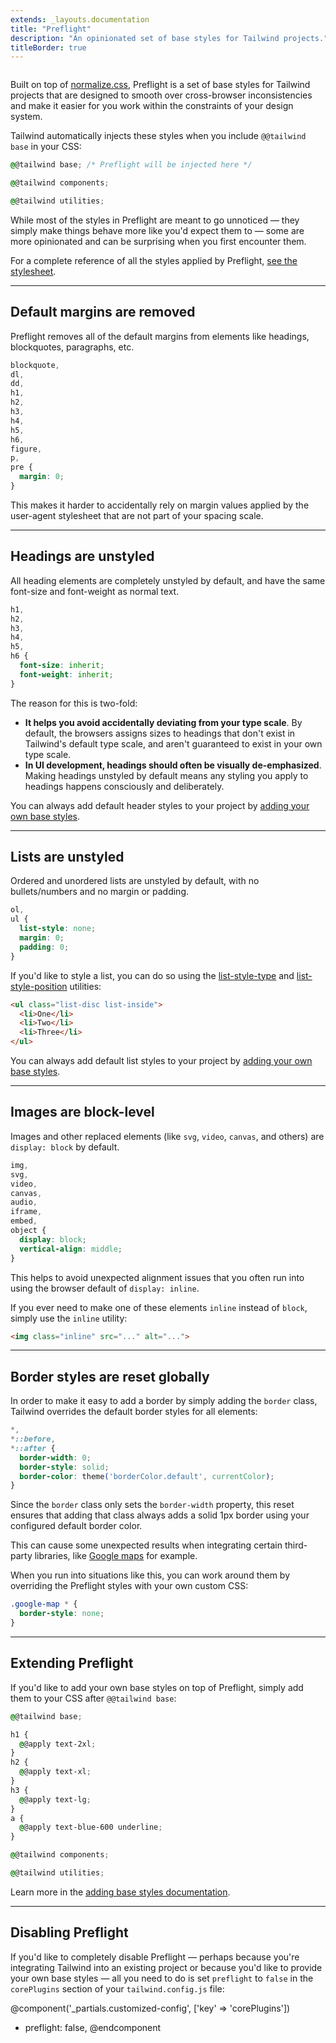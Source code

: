 ```yaml
---
extends: _layouts.documentation
title: "Preflight"
description: "An opinionated set of base styles for Tailwind projects."
titleBorder: true
---
```


<h2 style="font-size: 0" class="invisible m-0 -mb-6">Overview</h2>

Built on top of [normalize.css](https://github.com/necolas/normalize.css/), Preflight is a set of base styles for Tailwind projects that are designed to smooth over cross-browser inconsistencies and make it easier for you work within the constraints of your design system.

Tailwind automatically injects these styles when you include `@@tailwind base` in your CSS:

```css
@@tailwind base; /* Preflight will be injected here */

@@tailwind components;

@@tailwind utilities;
```

While most of the styles in Preflight are meant to go unnoticed — they simply make things behave more like you'd expect them to — some are more opinionated and can be surprising when you first encounter them.

For a complete reference of all the styles applied by Preflight, [see the stylesheet](https://unpkg.com/tailwindcss@next/dist/base.css).

---

## Default margins are removed

Preflight removes all of the default margins from elements like headings, blockquotes, paragraphs, etc.

```css
blockquote,
dl,
dd,
h1,
h2,
h3,
h4,
h5,
h6,
figure,
p,
pre {
  margin: 0;
}
```

This makes it harder to accidentally rely on margin values applied by the user-agent stylesheet that are not part of your spacing scale.

---

## Headings are unstyled

All heading elements are completely unstyled by default, and have the same font-size and font-weight as normal text.

```css
h1,
h2,
h3,
h4,
h5,
h6 {
  font-size: inherit;
  font-weight: inherit;
}
```

The reason for this is two-fold:

- **It helps you avoid accidentally deviating from your type scale**. By default, the browsers assigns sizes to headings that don't exist in Tailwind's default type scale, and aren't guaranteed to exist in your own type scale.
- **In UI development, headings should often be visually de-emphasized**. Making headings unstyled by default means any styling you apply to headings happens consciously and deliberately.

You can always add default header styles to your project by [adding your own base styles](/docs/adding-base-styles).

---

## Lists are unstyled

Ordered and unordered lists are unstyled by default, with no bullets/numbers and no margin or padding.

```css
ol,
ul {
  list-style: none;
  margin: 0;
  padding: 0;
}
```

If you'd like to style a list, you can do so using the [list-style-type](/docs/list-style-type) and [list-style-position](/docs/list-style-position) utilities:

```html
<ul class="list-disc list-inside">
  <li>One</li>
  <li>Two</li>
  <li>Three</li>
</ul>
```

You can always add default list styles to your project by [adding your own base styles](/docs/adding-base-styles).


---

## Images are block-level

Images and other replaced elements (like `svg`, `video`, `canvas`, and others) are `display: block` by default.

```css
img,
svg,
video,
canvas,
audio,
iframe,
embed,
object {
  display: block;
  vertical-align: middle;
}
```

This helps to avoid unexpected alignment issues that you often run into using the browser default of `display: inline`.

If you ever need to make one of these elements `inline` instead of `block`, simply use the `inline` utility:

```html
<img class="inline" src="..." alt="...">
```

---

## Border styles are reset globally

In order to make it easy to add a border by simply adding the `border` class, Tailwind overrides the default border styles for all elements:

```css
*,
*::before,
*::after {
  border-width: 0;
  border-style: solid;
  border-color: theme('borderColor.default', currentColor);
}
```

Since the `border` class only sets the `border-width` property, this reset ensures that adding that class always adds a solid 1px border using your configured default border color.

This can cause some unexpected results when integrating certain third-party libraries, like [Google maps](https://github.com/tailwindcss/tailwindcss/issues/484) for example.

When you run into situations like this, you can work around them by overriding the Preflight styles with your own custom CSS:

```css
.google-map * {
  border-style: none;
}
```

---

## Extending Preflight

If you'd like to add your own base styles on top of Preflight, simply add them to your CSS after `@@tailwind base`:

```css
@@tailwind base;

h1 {
  @@apply text-2xl;
}
h2 {
  @@apply text-xl;
}
h3 {
  @@apply text-lg;
}
a {
  @@apply text-blue-600 underline;
}

@@tailwind components;

@@tailwind utilities;
```

Learn more in the [adding base styles documentation](/docs/adding-base-styles).

---

## Disabling Preflight

If you'd like to completely disable Preflight — perhaps because you're integrating Tailwind into an existing project or because you'd like to provide your own base styles — all you need to do is set `preflight` to `false` in the `corePlugins` section of your `tailwind.config.js` file:

@component('_partials.customized-config', ['key' => 'corePlugins'])
+ preflight: false,
@endcomponent
